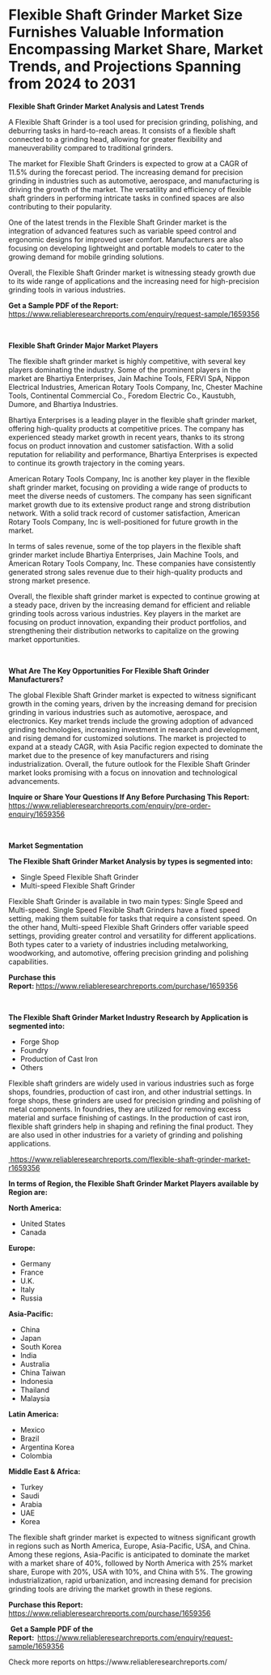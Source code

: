 <p><h1>Flexible Shaft Grinder Market Size Furnishes Valuable Information Encompassing Market Share, Market Trends, and Projections Spanning from 2024 to 2031</h1></p><p><strong>Flexible Shaft Grinder Market Analysis and Latest Trends</strong></p>
<p><p>A Flexible Shaft Grinder is a tool used for precision grinding, polishing, and deburring tasks in hard-to-reach areas. It consists of a flexible shaft connected to a grinding head, allowing for greater flexibility and maneuverability compared to traditional grinders.</p><p>The market for Flexible Shaft Grinders is expected to grow at a CAGR of 11.5% during the forecast period. The increasing demand for precision grinding in industries such as automotive, aerospace, and manufacturing is driving the growth of the market. The versatility and efficiency of flexible shaft grinders in performing intricate tasks in confined spaces are also contributing to their popularity.</p><p>One of the latest trends in the Flexible Shaft Grinder market is the integration of advanced features such as variable speed control and ergonomic designs for improved user comfort. Manufacturers are also focusing on developing lightweight and portable models to cater to the growing demand for mobile grinding solutions.</p><p>Overall, the Flexible Shaft Grinder market is witnessing steady growth due to its wide range of applications and the increasing need for high-precision grinding tools in various industries.</p></p>
<p><strong>Get a Sample PDF of the Report:&nbsp;</strong> <a href="https://www.reliableresearchreports.com/enquiry/request-sample/1659356">https://www.reliableresearchreports.com/enquiry/request-sample/1659356</a></p>
<p>&nbsp;</p>
<p><strong>Flexible Shaft Grinder Major Market Players</strong></p>
<p><p>The flexible shaft grinder market is highly competitive, with several key players dominating the industry. Some of the prominent players in the market are Bhartiya Enterprises, Jain Machine Tools, FERVI SpA, Nippon Electrical Industries, American Rotary Tools Company, Inc, Chester Machine Tools, Continental Commercial Co., Foredom Electric Co., Kaustubh, Dumore, and Bhartiya Industries.</p><p>Bhartiya Enterprises is a leading player in the flexible shaft grinder market, offering high-quality products at competitive prices. The company has experienced steady market growth in recent years, thanks to its strong focus on product innovation and customer satisfaction. With a solid reputation for reliability and performance, Bhartiya Enterprises is expected to continue its growth trajectory in the coming years.</p><p>American Rotary Tools Company, Inc is another key player in the flexible shaft grinder market, focusing on providing a wide range of products to meet the diverse needs of customers. The company has seen significant market growth due to its extensive product range and strong distribution network. With a solid track record of customer satisfaction, American Rotary Tools Company, Inc is well-positioned for future growth in the market.</p><p>In terms of sales revenue, some of the top players in the flexible shaft grinder market include Bhartiya Enterprises, Jain Machine Tools, and American Rotary Tools Company, Inc. These companies have consistently generated strong sales revenue due to their high-quality products and strong market presence.</p><p>Overall, the flexible shaft grinder market is expected to continue growing at a steady pace, driven by the increasing demand for efficient and reliable grinding tools across various industries. Key players in the market are focusing on product innovation, expanding their product portfolios, and strengthening their distribution networks to capitalize on the growing market opportunities.</p></p>
<p>&nbsp;</p>
<p><strong>What Are The Key Opportunities For Flexible Shaft Grinder Manufacturers?</strong></p>
<p><p>The global Flexible Shaft Grinder market is expected to witness significant growth in the coming years, driven by the increasing demand for precision grinding in various industries such as automotive, aerospace, and electronics. Key market trends include the growing adoption of advanced grinding technologies, increasing investment in research and development, and rising demand for customized solutions. The market is projected to expand at a steady CAGR, with Asia Pacific region expected to dominate the market due to the presence of key manufacturers and rising industrialization. Overall, the future outlook for the Flexible Shaft Grinder market looks promising with a focus on innovation and technological advancements.</p></p>
<p><strong>Inquire or Share Your Questions If Any Before Purchasing This Report:</strong> <a href="https://www.reliableresearchreports.com/enquiry/pre-order-enquiry/1659356">https://www.reliableresearchreports.com/enquiry/pre-order-enquiry/1659356</a></p>
<p>&nbsp;</p>
<p><strong>Market Segmentation</strong></p>
<p><strong>The Flexible Shaft Grinder Market Analysis by types is segmented into:</strong></p>
<p><ul><li>Single Speed Flexible Shaft Grinder</li><li>Multi-speed Flexible Shaft Grinder</li></ul></p>
<p><p>Flexible Shaft Grinder is available in two main types: Single Speed and Multi-speed. Single Speed Flexible Shaft Grinders have a fixed speed setting, making them suitable for tasks that require a consistent speed. On the other hand, Multi-speed Flexible Shaft Grinders offer variable speed settings, providing greater control and versatility for different applications. Both types cater to a variety of industries including metalworking, woodworking, and automotive, offering precision grinding and polishing capabilities.</p></p>
<p><strong>Purchase this Report:&nbsp;</strong><a href="https://www.reliableresearchreports.com/purchase/1659356">https://www.reliableresearchreports.com/purchase/1659356</a></p>
<p>&nbsp;</p>
<p><strong>The Flexible Shaft Grinder Market Industry Research by Application is segmented into:</strong></p>
<p><ul><li>Forge Shop</li><li>Foundry</li><li>Production of Cast Iron</li><li>Others</li></ul></p>
<p><p>Flexible shaft grinders are widely used in various industries such as forge shops, foundries, production of cast iron, and other industrial settings. In forge shops, these grinders are used for precision grinding and polishing of metal components. In foundries, they are utilized for removing excess material and surface finishing of castings. In the production of cast iron, flexible shaft grinders help in shaping and refining the final product. They are also used in other industries for a variety of grinding and polishing applications.</p></p>
<p><a href="https://www.reliableresearchreports.com/flexible-shaft-grinder-market-r1659356">&nbsp;https://www.reliableresearchreports.com/flexible-shaft-grinder-market-r1659356</a></p>
<p><strong>In terms of Region, the Flexible Shaft Grinder Market Players available by Region are:</strong></p>
<p>
    <p> <strong> North America: </strong>
        <ul>
            <li>United States</li>
            <li>Canada</li>
        </ul>
        </p> 
    <p> <strong> Europe: </strong>
        <ul>
            <li>Germany</li>
            <li>France</li>
            <li>U.K.</li>
            <li>Italy</li>
            <li>Russia</li>
        </ul>
        </p> 
    <p> <strong> Asia-Pacific: </strong>
        <ul>
            <li>China</li>
            <li>Japan</li>
            <li>South Korea</li>
            <li>India</li>
            <li>Australia</li>
            <li>China Taiwan</li>
            <li>Indonesia</li>
            <li>Thailand</li>
            <li>Malaysia</li>
        </ul>
        </p> 
    <p> <strong> Latin America: </strong>
        <ul>
            <li>Mexico</li>
            <li>Brazil</li>
            <li>Argentina Korea</li>
            <li>Colombia</li>
        </ul>
        </p> 
    <p> <strong> Middle East & Africa: </strong>
        <ul>
            <li>Turkey</li>
            <li>Saudi</li>
            <li>Arabia</li>
            <li>UAE</li>
            <li>Korea</li>
        </ul>
    </p>
    </p>
<p><p>The flexible shaft grinder market is expected to witness significant growth in regions such as North America, Europe, Asia-Pacific, USA, and China. Among these regions, Asia-Pacific is anticipated to dominate the market with a market share of 40%, followed by North America with 25% market share, Europe with 20%, USA with 10%, and China with 5%. The growing industrialization, rapid urbanization, and increasing demand for precision grinding tools are driving the market growth in these regions.</p></p>
<p><strong>Purchase this Report: </strong><a href="https://www.reliableresearchreports.com/purchase/1659356">https://www.reliableresearchreports.com/purchase/1659356</a></p>
<p>&nbsp;<strong>Get a Sample PDF of the Report:&nbsp;&nbsp;</strong><a href="https://www.reliableresearchreports.com/enquiry/request-sample/1659356">https://www.reliableresearchreports.com/enquiry/request-sample/1659356</a></p>
<p><strong></strong></p>
<p>Check more reports on https://www.reliableresearchreports.com/</p>